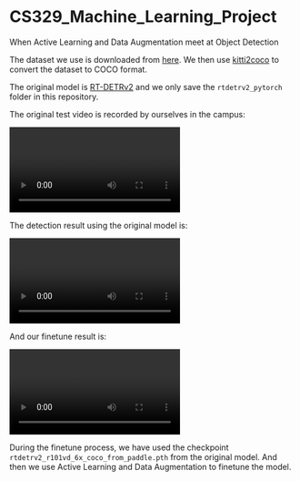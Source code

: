 # CS329_Machine_Learning_Project
When Active Learning and Data Augmentation meet at Object Detection

The dataset we use is downloaded from [here](https://www.cvlibs.net/datasets/kitti/eval_object.php?obj_benchmark=3d). We then use [kitti2coco](https://github.com/kouyuanbo/kitti2coco) to convert the dataset to COCO format.

The original model is [RT-DETRv2](https://github.com/lyuwenyu/RT-DETR/tree/main/rtdetrv2_pytorch) and we only save the `rtdetrv2_pytorch` folder in this repository.

The original test video is recorded by ourselves in the campus:

![test](https://github.com/Jaredanwolfgang/CS329_Machine_Learning_Project/blob/main/video/test_clipped.mp4)

The detection result using the original model is:

![original](https://github.com/Jaredanwolfgang/CS329_Machine_Learning_Project/blob/main/video/output_original_clipped.mp4)

And our finetune result is:

![final](https://github.com/Jaredanwolfgang/CS329_Machine_Learning_Project/blob/main/video/output_al_clipped.mp4)

During the finetune process, we have used the checkpoint `rtdetrv2_r101vd_6x_coco_from_paddle.pth` from the original model. And then we use Active Learning and Data Augmentation to finetune the model. 
